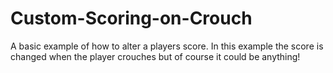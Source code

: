 # Custom-Scoring-on-Crouch
A basic example of how to alter a players score. In this example the score is changed when the player crouches but of course it could be anything!
